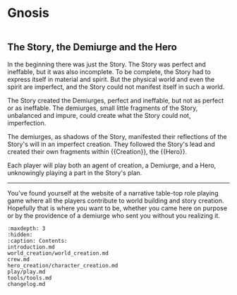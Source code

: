 # Gnosis 

```{image} _static/cover.jpg
```

## The Story, the Demiurge and the Hero

In the beginning there was just the Story. The Story
was perfect and ineffable, but it was also
incomplete. To be complete, the Story had to express
itself in material and spirit. But the physical world
and even the spirit are imperfect, and the Story could 
not manifest itself in such a world.

The Story created the
Demiurges, perfect and ineffable, but not as perfect or as ineffable. 
The demiurges, small little fragments of the Story, unbalanced and impure, 
could create what the Story could not, imperfection.

The demiurges, as shadows of the Story, manifested their 
reflections of the Story's will in an imperfect creation.
They followed the Story's lead and created their
own fragments within {{Creation}}, the {{Hero}}. 

Each player will play both an agent of creation, a
Demiurge, and a Hero, unknowingly playing a part in the 
Story's plan.

---

You've found yourself at the website of a narrative table-top role playing game
where all the players contribute to world building and story creation. 
Hopefully that is where you want to be, whether you came here on purpose or 
by the providence of a demiurge who sent you without you realizing it. 







```{toctree}
:maxdepth: 3
:hidden: 
:caption: Contents:
introduction.md
world_creation/world_creation.md
crew.md
hero_creation/character_creation.md
play/play.md
tools/tools.md
changelog.md
```

